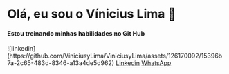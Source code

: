 <h1>Olá, eu sou o Vínicius Lima 👋</h1>
<h4>Estou treinando minhas habilidades no Git Hub</h4>
![linkedin](https://github.com/ViniciusyLima/ViniciusyLima/assets/126170092/15396b7a-2c65-483d-8346-a13a4de5d962)
<a href="//www.linkedin.com/in/viniciusylima">Linkedin</a>
<a href="//api.whatsapp.com/send?phone=5511949878919">WhatsApp</a>

